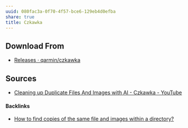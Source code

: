 ```yaml
---
uuid: 080fac3a-0f70-4f57-bce6-129eb4d0efba
share: true
title: Czkawka
---
```

## Download From

* [Releases · qarmin/czkawka](https://github.com/qarmin/czkawka/releases)

## Sources

* [Cleaning up Duplicate Files And Images with AI - Czkawka - YouTube](https://www.youtube.com/watch?v=CWlRiTD4vDc)

#### Backlinks

* [How to find copies of the same file and images within a directory?](/2ce63d39-0b1a-4dbe-85a4-fcc67acabda6)
